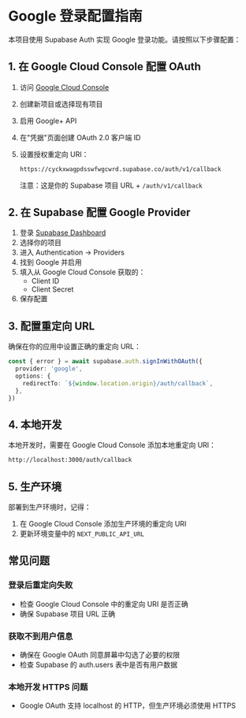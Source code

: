 # Google 登录配置指南

本项目使用 Supabase Auth 实现 Google 登录功能。请按照以下步骤配置：

## 1. 在 Google Cloud Console 配置 OAuth

1. 访问 [Google Cloud Console](https://console.cloud.google.com/)
2. 创建新项目或选择现有项目
3. 启用 Google+ API
4. 在"凭据"页面创建 OAuth 2.0 客户端 ID
5. 设置授权重定向 URI：

   ```bash
   https://cyckxwagpdsswfwgcwrd.supabase.co/auth/v1/callback
   ```

   注意：这是你的 Supabase 项目 URL + `/auth/v1/callback`

## 2. 在 Supabase 配置 Google Provider

1. 登录 [Supabase Dashboard](https://app.supabase.com)
2. 选择你的项目
3. 进入 Authentication → Providers
4. 找到 Google 并启用
5. 填入从 Google Cloud Console 获取的：
   - Client ID
   - Client Secret
6. 保存配置

## 3. 配置重定向 URL

确保在你的应用中设置正确的重定向 URL：

```typescript
const { error } = await supabase.auth.signInWithOAuth({
  provider: 'google',
  options: {
    redirectTo: `${window.location.origin}/auth/callback`,
  },
})
```

## 4. 本地开发

本地开发时，需要在 Google Cloud Console 添加本地重定向 URI：

```bash
http://localhost:3000/auth/callback
```

## 5. 生产环境

部署到生产环境时，记得：

1. 在 Google Cloud Console 添加生产环境的重定向 URI
2. 更新环境变量中的 `NEXT_PUBLIC_API_URL`

## 常见问题

### 登录后重定向失败

- 检查 Google Cloud Console 中的重定向 URI 是否正确
- 确保 Supabase 项目 URL 正确

### 获取不到用户信息

- 确保在 Google OAuth 同意屏幕中勾选了必要的权限
- 检查 Supabase 的 auth.users 表中是否有用户数据

### 本地开发 HTTPS 问题

- Google OAuth 支持 localhost 的 HTTP，但生产环境必须使用 HTTPS
